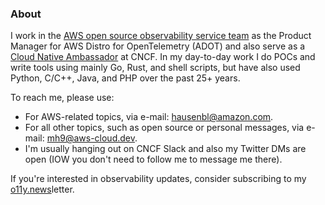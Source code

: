 ### About

I work in the [AWS open source observability service team](https://aws.amazon.com/products/management-and-governance/use-cases/monitoring-and-observability/) as the Product Manager for AWS Distro for OpenTelemetry (ADOT) and also serve as a [Cloud Native Ambassador](https://www.cncf.io/people/ambassadors/) at CNCF. In my day-to-day work I do POCs and write tools using mainly Go, Rust, and shell scripts, but have also used Python, C/C++, Java, and PHP over the past 25+ years.

To reach me, please use:

* For AWS-related topics, via e-mail: [hausenbl@amazon.com](mailto:hausenbl@amazon.com).
* For all other topics, such as open source or personal messages, via e-mail: [mh9@aws-cloud.dev](mailto:mh9@aws-cloud.dev).
* I'm usually hanging out on CNCF Slack and also my Twitter DMs are open (IOW you don't need to follow me to message me there).

If you're interested in observability updates, consider subscribing to my [o11y.news](http://o11y.news/)letter.
